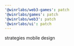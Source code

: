 ```yaml
---
'@winrlabs/web3-games': patch
'@winrlabs/games': patch
'@winrlabs/web3': patch
'@winrlabs/ui': patch
---
```


strategies mobile design
